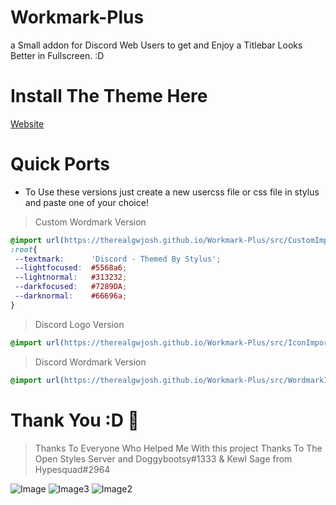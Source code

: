 # Workmark-Plus
a Small addon for Discord Web Users to get and Enjoy a Titlebar Looks Better in Fullscreen. :D
# Install The Theme Here
[Website](https://userstyles.world/style/33)
# Quick Ports
- To Use these versions just create a new usercss file or css file in stylus and paste one of your choice! 
> Custom Wordmark Version
```css
@import url(https://therealgwjosh.github.io/Workmark-Plus/src/CustomImport.css);
:root{
 --textmark:      'Discord - Themed By Stylus';
 --lightfocused:  #5568a6;
 --lightnormal:   #313232;
 --darkfocused:   #7289DA;
 --darknormal:    #66696a;
}
```
> Discord Logo Version
```css
@import url(https://therealgwjosh.github.io/Workmark-Plus/src/IconImport.css);
```
> Discord Wordmark Version
```css
@import url(https://therealgwjosh.github.io/Workmark-Plus/src/WordmarkImport.css);
```

# Thank You :D 🎉
> Thanks To Everyone Who Helped Me With this project
> Thanks To The Open Styles Server and Doggybootsy#1333 & Kewl Sage from Hypesquad#2964

![Image](https://raw.githubusercontent.com/TheRealGWJosh/Workmark-Plus/main/assets/c2.png)
![Image3](https://raw.githubusercontent.com/TheRealGWJosh/Workmark-Plus/main/assets/c3.png)
![Image2](https://raw.githubusercontent.com/TheRealGWJosh/Workmark-Plus/main/assets/c1.png)
